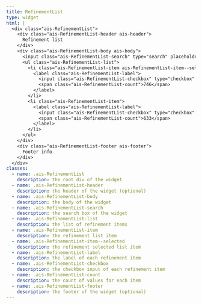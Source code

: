 ```yaml
---
title: RefinementList
type: widget
html: |
  <div class="ais-RefinementList">
    <div class="ais-RefinementList-header ais-header">
      Refinement list
    </div>
    <div class="ais-RefinementList-body ais-body">
      <input class="ais-RefinementList-search" type="search" placeholder="Search for products" />
      <ul class="ais-RefinementList-list">
        <li class="ais-RefinementList-item ais-RefinementList-item--selected">
          <label class="ais-RefinementList-label">
            <input class="ais-RefinementList-checkbox" type="checkbox" value="Insignia™" checked="" /> Insignia™
            <span class="ais-RefinementList-count">746</span>
          </label>
        </li>
        <li class="ais-RefinementList-item">
          <label class="ais-RefinementList-label">
            <input class="ais-RefinementList-checkbox" type="checkbox" value="Samsung"> Samsung
            <span class="ais-RefinementList-count">633</span>
          </label>
        </li>
      </ul>
    </div>
    <div class="ais-RefinementList-footer ais-footer">
      Footer info
    </div>
  </div>
classes:
  - name: .ais-RefinementList
    description: the root div of the widget
  - name: .ais-RefinementList-header
    description: the header of the widget (optional)
  - name: .ais-RefinementList-body
    description: the body of the widget
  - name: .ais-RefinementList-search
    description: the search box of the widget
  - name: .ais-RefinementList-list
    description: the list of refinement items
  - name: .ais-RefinementList-item
    description: the refinement list item
  - name: .ais-RefinementList-item--selected
    description: the refinement selected list item
  - name: .ais-RefinementList-label
    description: the label of each refinement item
  - name: .ais-RefinementList-checkbox
    description: the checkbox input of each refinement item
  - name: .ais-RefinementList-count
    description: the count of values for each item
  - name: .ais-RefinementList-footer
    description: the footer of the widget (optional)
---
```

